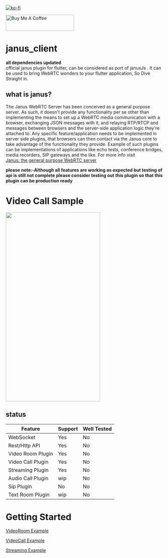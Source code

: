 [![ko-fi](https://www.ko-fi.com/img/githubbutton_sm.svg)](https://ko-fi.com/U7U11OZL8)  

<a href="https://www.buymeacoffee.com/gr20hjk" target="_blank"><img src="https://cdn.buymeacoffee.com/buttons/default-orange.png" alt="Buy Me A Coffee" style="height: 51px !important;width: 217px !important;" ></a>
# janus_client
**all dependencies updated**  
official janus plugin for flutter, can be considered as port of janusJs . It can be used to bring WebRTC wonders to your flutter application, So Dive Straight in.


## what is janus?
The Janus WebRTC Server has been conceived as a general purpose server. As such, it doesn't provide any functionality per se other than implementing the means to set up a WebRTC media communication with a browser, exchanging JSON messages with it, and relaying RTP/RTCP and messages between browsers and the server-side application logic they're attached to. Any specific feature/application needs to be implemented in server side plugins, that browsers can then contact via the Janus core to take advantage of the functionality they provide. Example of such plugins can be implementations of applications like echo tests, conference bridges, media recorders, SIP gateways and the like.
For more info visit  
[Janus: the general purpose WebRTC server](https://janus.conf.meetecho.com/)



**please note:-Although all features are working as expected but testing of api is still not complete please consider testing out this plugin so that this plugin can be production ready**

# Video Call Sample
<a href='https://youtu.be/wRo5nd7JnB4'><img src='https://github.com/shivanshtalwar0/flutter_janus_client/raw/master/samples/videocall_preview.jpg' 
                                            width='300' height='600'></a>


## status
| Feature            | Support | Well Tested |
|--------------------|---------|-------------|
| WebSocket          | Yes     | No          |
| Rest/Http API      | Yes     | No          |
| Video Room Plugin  | Yes     | No          |
| Video Call Plugin  | Yes     | No          |
| Streaming Plugin   | Yes     | No          |
| Audio Call Plugin  | wip     | No          |
| Sip Plugin         | No      | No          |
| Text Room Plugin   | wip     | No          |

# Getting Started
[VideoRoom Example](https://github.com/shivanshtalwar0/flutter_janus_client/blob/master/example/lib/VideoRoom.dart)  

[VideoCall Example](https://github.com/shivanshtalwar0/flutter_janus_client/blob/master/example/lib/videoCall.dart)  

[Streaming Example](https://github.com/shivanshtalwar0/flutter_janus_client/blob/master/example/lib/streaming.dart)
